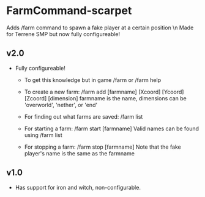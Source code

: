 # FarmCommand-scarpet
Adds /farm command to spawn a fake player at a certain position \n
Made for Terrene SMP but now fully configureable!


## v2.0
 - Fully configureable!

   - To get this knowledge but in game
 /farm   or   /farm help

    - To create a new farm:
 /farm add [farmname] [Xcoord] [Ycoord] [Zcoord] [dimension]
 farmname is the name, dimensions can be 'overworld', 'nether', or 'end'
 
    - For finding out what farms are saved:
 /farm list
 
    - For starting a farm:
 /farm start [farmname]
 Valid names can be found using /farm list
 
    - For stopping a farm:
 /farm stop [farmname]
 Note that the fake player's name is the same as the farmname

## v1.0
 - Has support for iron and witch, non-configurable.


